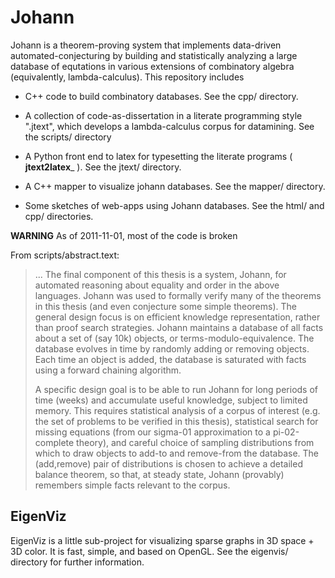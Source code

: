 
Johann
======

Johann is a theorem-proving system that implements data-driven
automated-conjecturing by building and statistically analyzing
a large database of equtations in various extensions of combinatory algebra
(equivalently, lambda-calculus).
This repository includes

* C++ code to build combinatory databases.
  See the cpp/ directory.

* A collection of code-as-dissertation in a literate programming style ".jtext",
  which develops a lambda-calculus corpus for datamining.
  See the scripts/ directory

* A Python front end to latex for typesetting the literate programs
  ( __jtext2latex___ ).
  See the jtext/ directory.

* A C++ mapper to visualize johann databases.
  See the mapper/ directory.

* Some sketches of web-apps using Johann databases.
  See the html/ and cpp/ directories.

__WARNING__ As of 2011-11-01, most of the code is broken

From scripts/abstract.text:

> ...
> The final component of this thesis is a system, Johann, for automated
> reasoning about equality and order in the above languages.
> Johann was used to formally verify many of the theorems in this thesis
> (and even conjecture some simple theorems).
> The general design focus is on efficient knowledge representation, rather than
> proof search strategies.
> Johann maintains a database of all facts about a set of (say 10k) objects, or
> terms-modulo-equivalence.
> The database evolves in time by randomly adding or removing objects.
> Each time an object is added, the database is saturated with facts using a
> forward chaining algorithm.
>
> A specific design goal is to be able to run Johann for long periods of time
> (weeks) and accumulate useful knowledge, subject to limited memory.
> This requires statistical analysis of a corpus of interest (e.g.
> the set of problems to be verified in this thesis), statistical search for
> missing equations (from our sigma-01 approximation to a pi-02-complete
> theory), and careful choice of sampling distributions from which to draw
> objects to add-to and remove-from the database.
> The (add,remove) pair of distributions is chosen to achieve a detailed balance
> theorem, so that, at steady state, Johann (provably) remembers simple facts
> relevant to the corpus.

EigenViz
--------

EigenViz is a little sub-project for visualizing sparse graphs
in 3D space + 3D color.
It is fast, simple, and based on OpenGL.
See the eigenvis/ directory for further information.

